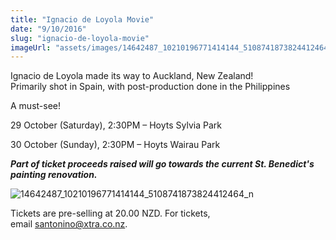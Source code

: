 ```yaml
---
title: "Ignacio de Loyola Movie"
date: "9/10/2016"
slug: "ignacio-de-loyola-movie"
imageUrl: "assets/images/14642487_10210196771414144_5108741873824412464_n.jpg"
---
```


Ignacio de Loyola made its way to Auckland, New Zealand!  
Primarily shot in Spain, with post-production done in the Philippines

A must-see!

29 October (Saturday), 2:30PM – Hoyts Sylvia Park

30 October (Sunday), 2:30PM – Hoyts Wairau Park

_**Part of ticket proceeds raised will go towards the current St. Benedict's painting renovation.**_

![14642487_10210196771414144_5108741873824412464_n](https://i0.wp.com/santonino-nz.org/wp-content/uploads/2016/10/14642487_10210196771414144_5108741873824412464_n.jpg?resize=682%2C960)

Tickets are pre-selling at 20.00 NZD. For tickets, email santonino@xtra.co.nz.